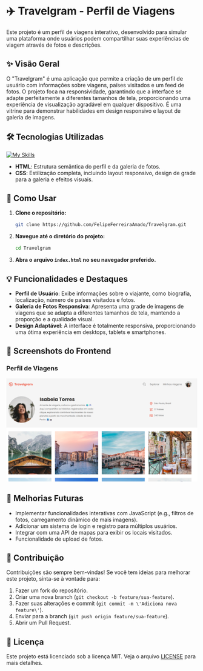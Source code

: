 # ✈️ Travelgram - Perfil de Viagens

Este projeto é um perfil de viagens interativo, desenvolvido para simular uma plataforma onde usuários podem compartilhar suas experiências de viagem através de fotos e descrições.

## ✨ Visão Geral

O "Travelgram" é uma aplicação que permite a criação de um perfil de usuário com informações sobre viagens, países visitados e um feed de fotos. O projeto foca na responsividade, garantindo que a interface se adapte perfeitamente a diferentes tamanhos de tela, proporcionando uma experiência de visualização agradável em qualquer dispositivo. É uma vitrine para demonstrar habilidades em design responsivo e layout de galeria de imagens.

## 🛠️ Tecnologias Utilizadas

[![My Skills](https://skillicons.dev/icons?i=html,css )](https://skillicons.dev )

- **HTML**: Estrutura semântica do perfil e da galeria de fotos.
- **CSS**: Estilização completa, incluindo layout responsivo, design de grade para a galeria e efeitos visuais.

## 🚀 Como Usar

1.  **Clone o repositório:**
    ```bash
    git clone https://github.com/FelipeFerreiraAmado/Travelgram.git
    ```
2.  **Navegue até o diretório do projeto:**
    ```bash
    cd Travelgram
    ```
3.  **Abra o arquivo `index.html` no seu navegador preferido.**

## 💡 Funcionalidades e Destaques

-   **Perfil de Usuário**: Exibe informações sobre o viajante, como biografia, localização, número de países visitados e fotos.
-   **Galeria de Fotos Responsiva**: Apresenta uma grade de imagens de viagens que se adapta a diferentes tamanhos de tela, mantendo a proporção e a qualidade visual.
-   **Design Adaptável**: A interface é totalmente responsiva, proporcionando uma ótima experiência em desktops, tablets e smartphones.

## 📸 Screenshots do Frontend

### Perfil de Viagens

![Perfil de Viagens Travelgram](/assets/readme/Captura%20de%20tela%202025-08-19%20102537.png)

## 🔮 Melhorias Futuras

-   Implementar funcionalidades interativas com JavaScript (e.g., filtros de fotos, carregamento dinâmico de mais imagens).
-   Adicionar um sistema de login e registro para múltiplos usuários.
-   Integrar com uma API de mapas para exibir os locais visitados.
-   Funcionalidade de upload de fotos.

## 🤝 Contribuição

Contribuições são sempre bem-vindas! Se você tem ideias para melhorar este projeto, sinta-se à vontade para:

1.  Fazer um fork do repositório.
2.  Criar uma nova branch (`git checkout -b feature/sua-feature`).
3.  Fazer suas alterações e commit (`git commit -m \'Adiciona nova feature\'`).
4.  Enviar para a branch (`git push origin feature/sua-feature`).
5.  Abrir um Pull Request.

## 📄 Licença

Este projeto está licenciado sob a licença MIT. Veja o arquivo [LICENSE](LICENSE) para mais detalhes.
